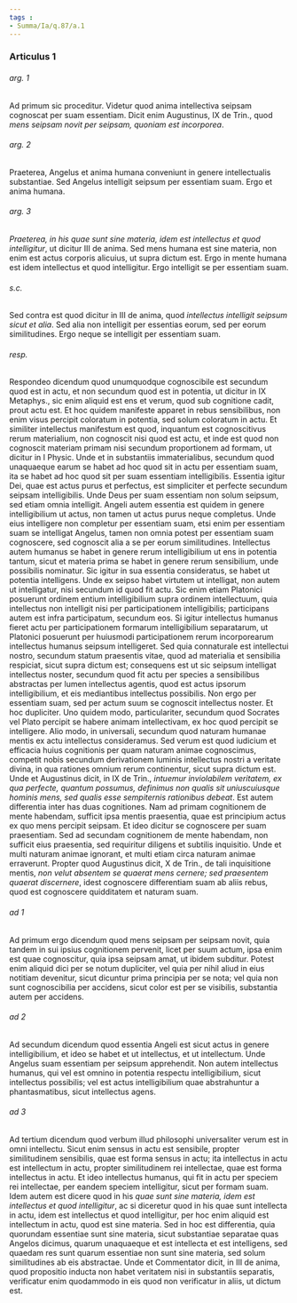 ```yaml
---
tags : 
- Summa/Ia/q.87/a.1
---
```


### Articulus 1

###### arg. 1
Ad primum sic proceditur. Videtur quod anima intellectiva seipsam cognoscat per suam essentiam. Dicit enim Augustinus, IX de Trin., quod *mens seipsam novit per seipsam, quoniam est incorporea*.

###### arg. 2
Praeterea, Angelus et anima humana conveniunt in genere intellectualis substantiae. Sed Angelus intelligit seipsum per essentiam suam. Ergo et anima humana.

###### arg. 3
*Praeterea, in his quae sunt sine materia, idem est intellectus et quod intelligitur*, ut dicitur III de anima. Sed mens humana est sine materia, non enim est actus corporis alicuius, ut supra dictum est. Ergo in mente humana est idem intellectus et quod intelligitur. Ergo intelligit se per essentiam suam.

###### s.c.
Sed contra est quod dicitur in III de anima, quod *intellectus intelligit seipsum sicut et alia*. Sed alia non intelligit per essentias eorum, sed per eorum similitudines. Ergo neque se intelligit per essentiam suam.

###### resp.
Respondeo dicendum quod unumquodque cognoscibile est secundum quod est in actu, et non secundum quod est in potentia, ut dicitur in IX Metaphys., sic enim aliquid est ens et verum, quod sub cognitione cadit, prout actu est. Et hoc quidem manifeste apparet in rebus sensibilibus, non enim visus percipit coloratum in potentia, sed solum coloratum in actu. Et similiter intellectus manifestum est quod, inquantum est cognoscitivus rerum materialium, non cognoscit nisi quod est actu, et inde est quod non cognoscit materiam primam nisi secundum proportionem ad formam, ut dicitur in I Physic. Unde et in substantiis immaterialibus, secundum quod unaquaeque earum se habet ad hoc quod sit in actu per essentiam suam, ita se habet ad hoc quod sit per suam essentiam intelligibilis. Essentia igitur Dei, quae est actus purus et perfectus, est simpliciter et perfecte secundum seipsam intelligibilis. Unde Deus per suam essentiam non solum seipsum, sed etiam omnia intelligit. Angeli autem essentia est quidem in genere intelligibilium ut actus, non tamen ut actus purus neque completus. Unde eius intelligere non completur per essentiam suam, etsi enim per essentiam suam se intelligat Angelus, tamen non omnia potest per essentiam suam cognoscere, sed cognoscit alia a se per eorum similitudines. Intellectus autem humanus se habet in genere rerum intelligibilium ut ens in potentia tantum, sicut et materia prima se habet in genere rerum sensibilium, unde possibilis nominatur. Sic igitur in sua essentia consideratus, se habet ut potentia intelligens. Unde ex seipso habet virtutem ut intelligat, non autem ut intelligatur, nisi secundum id quod fit actu. Sic enim etiam Platonici posuerunt ordinem entium intelligibilium supra ordinem intellectuum, quia intellectus non intelligit nisi per participationem intelligibilis; participans autem est infra participatum, secundum eos. Si igitur intellectus humanus fieret actu per participationem formarum intelligibilium separatarum, ut Platonici posuerunt per huiusmodi participationem rerum incorporearum intellectus humanus seipsum intelligeret. Sed quia connaturale est intellectui nostro, secundum statum praesentis vitae, quod ad materialia et sensibilia respiciat, sicut supra dictum est; consequens est ut sic seipsum intelligat intellectus noster, secundum quod fit actu per species a sensibilibus abstractas per lumen intellectus agentis, quod est actus ipsorum intelligibilium, et eis mediantibus intellectus possibilis. Non ergo per essentiam suam, sed per actum suum se cognoscit intellectus noster. Et hoc dupliciter. Uno quidem modo, particulariter, secundum quod Socrates vel Plato percipit se habere animam intellectivam, ex hoc quod percipit se intelligere. Alio modo, in universali, secundum quod naturam humanae mentis ex actu intellectus consideramus. Sed verum est quod iudicium et efficacia huius cognitionis per quam naturam animae cognoscimus, competit nobis secundum derivationem luminis intellectus nostri a veritate divina, in qua rationes omnium rerum continentur, sicut supra dictum est. Unde et Augustinus dicit, in IX de Trin., *intuemur inviolabilem veritatem, ex qua perfecte, quantum possumus, definimus non qualis sit uniuscuiusque hominis mens, sed qualis esse sempiternis rationibus debeat*. Est autem differentia inter has duas cognitiones. Nam ad primam cognitionem de mente habendam, sufficit ipsa mentis praesentia, quae est principium actus ex quo mens percipit seipsam. Et ideo dicitur se cognoscere per suam praesentiam. Sed ad secundam cognitionem de mente habendam, non sufficit eius praesentia, sed requiritur diligens et subtilis inquisitio. Unde et multi naturam animae ignorant, et multi etiam circa naturam animae erraverunt. Propter quod Augustinus dicit, X de Trin., de tali inquisitione mentis, *non velut absentem se quaerat mens cernere; sed praesentem quaerat discernere*, idest cognoscere differentiam suam ab aliis rebus, quod est cognoscere quidditatem et naturam suam.

###### ad 1
Ad primum ergo dicendum quod mens seipsam per seipsam novit, quia tandem in sui ipsius cognitionem pervenit, licet per suum actum, ipsa enim est quae cognoscitur, quia ipsa seipsam amat, ut ibidem subditur. Potest enim aliquid dici per se notum dupliciter, vel quia per nihil aliud in eius notitiam devenitur, sicut dicuntur prima principia per se nota; vel quia non sunt cognoscibilia per accidens, sicut color est per se visibilis, substantia autem per accidens.

###### ad 2
Ad secundum dicendum quod essentia Angeli est sicut actus in genere intelligibilium, et ideo se habet et ut intellectus, et ut intellectum. Unde Angelus suam essentiam per seipsum apprehendit. Non autem intellectus humanus, qui vel est omnino in potentia respectu intelligibilium, sicut intellectus possibilis; vel est actus intelligibilium quae abstrahuntur a phantasmatibus, sicut intellectus agens.

###### ad 3
Ad tertium dicendum quod verbum illud philosophi universaliter verum est in omni intellectu. Sicut enim sensus in actu est sensibile, propter similitudinem sensibilis, quae est forma sensus in actu; ita intellectus in actu est intellectum in actu, propter similitudinem rei intellectae, quae est forma intellectus in actu. Et ideo intellectus humanus, qui fit in actu per speciem rei intellectae, per eandem speciem intelligitur, sicut per formam suam. Idem autem est dicere quod in his *quae sunt sine materia, idem est intellectus et quod intelligitur*, ac si diceretur quod in his quae sunt intellecta in actu, idem est intellectus et quod intelligitur, per hoc enim aliquid est intellectum in actu, quod est sine materia. Sed in hoc est differentia, quia quorundam essentiae sunt sine materia, sicut substantiae separatae quas Angelos dicimus, quarum unaquaeque et est intellecta et est intelligens, sed quaedam res sunt quarum essentiae non sunt sine materia, sed solum similitudines ab eis abstractae. Unde et Commentator dicit, in III de anima, quod propositio inducta non habet veritatem nisi in substantiis separatis, verificatur enim quodammodo in eis quod non verificatur in aliis, ut dictum est.


